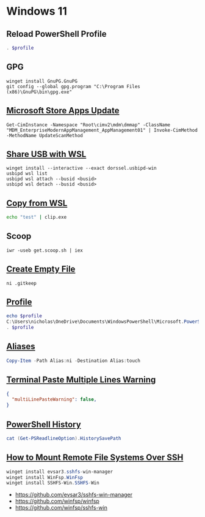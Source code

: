 # Windows 11

## Reload PowerShell Profile

```PowerShell
. $profile
```

## GPG

```
winget install GnuPG.GnuPG
git config --global gpg.program "C:\Program Files (x86)\GnuPG\bin\gpg.exe"
```

## [Microsoft Store Apps Update][1]


```title="Powershell"
Get-CimInstance -Namespace "Root\cimv2\mdm\dmmap" -ClassName "MDM_EnterpriseModernAppManagement_AppManagement01" | Invoke-CimMethod -MethodName UpdateScanMethod
```

## [Share USB with WSL][2]

```title="Powershell"
winget install --interactive --exact dorssel.usbipd-win
usbipd wsl list
usbipd wsl attach --busid <busid>
usbipd wsl detach --busid <busid>
```

## [Copy from WSL][3]

```bash
echo "test" | clip.exe
```

## Scoop

```
iwr -useb get.scoop.sh | iex
```

## [Create Empty File][4]

```shell
ni .gitkeep
```

## [Profile][5]

```PowerShell
echo $profile
C:\Users\nicholas\OneDrive\Documents\WindowsPowerShell\Microsoft.PowerShell_profile.ps1
. $profile
```

## [Aliases][6]

```PowerShell title="Copy alias"
Copy-Item -Path Alias:ni -Destination Alias:touch
```

## [Terminal Paste Multiple Lines Warning][7]

```json title="settings.json"
{
  "multiLinePasteWarning": false,
}
```

## [PowerShell History][8]

```Powershell
cat (Get-PSReadlineOption).HistorySavePath
```

## [How to Mount Remote File Systems Over SSH][9]

```PowerShell
winget install evsar3.sshfs-win-manager
winget install WinFsp.WinFsp
winget install SSHFS-Win.SSHFS-Win
```

- <https://github.com/evsar3/sshfs-win-manager>
- <https://github.com/winfsp/winfsp>
- <https://github.com/winfsp/sshfs-win>

[1]: https://social.technet.microsoft.com/Forums/windows/en-US/5ac7daa9-54e6-43c0-9746-293dcb8ef2ec/
[2]: https://devblogs.microsoft.com/commandline/connecting-usb-devices-to-wsl/
[3]: https://www.raymondcamden.com/2017/10/19/copying-to-clipboard-with-windows-subsystem-for-linux
[4]: https://www.educative.io/edpresso/what-is-the-powershell-equivalent-of-touch
[5]: https://stackoverflow.com/a/24914795/1061279
[6]: https://docs.microsoft.com/en-us/powershell/module/microsoft.powershell.core/about/about_alias_provider?view=powershell-7.2#copying-an-alias
[7]: https://github.com/microsoft/terminal/issues/7482
[8]: https://stackoverflow.com/a/44104044/1061279
[9]: https://phoenixnap.com/kb/sshfs
